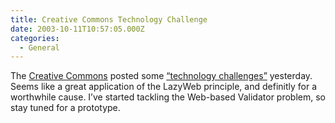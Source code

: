 ```yaml
---
title: Creative Commons Technology Challenge
date: 2003-10-11T10:57:05.000Z
categories:
  - General
---
```

The [Creative Commons][1] posted some [“technology challenges”][2] yesterday.
Seems like a great application of the LazyWeb principle, and definitly for a
worthwhile cause. I’ve started tackling the Web-based Validator problem, so stay
tuned for a prototype.


 [1]: http://www.creativecommons.org
 [2]: http://creativecommons.org/technology/challenges
